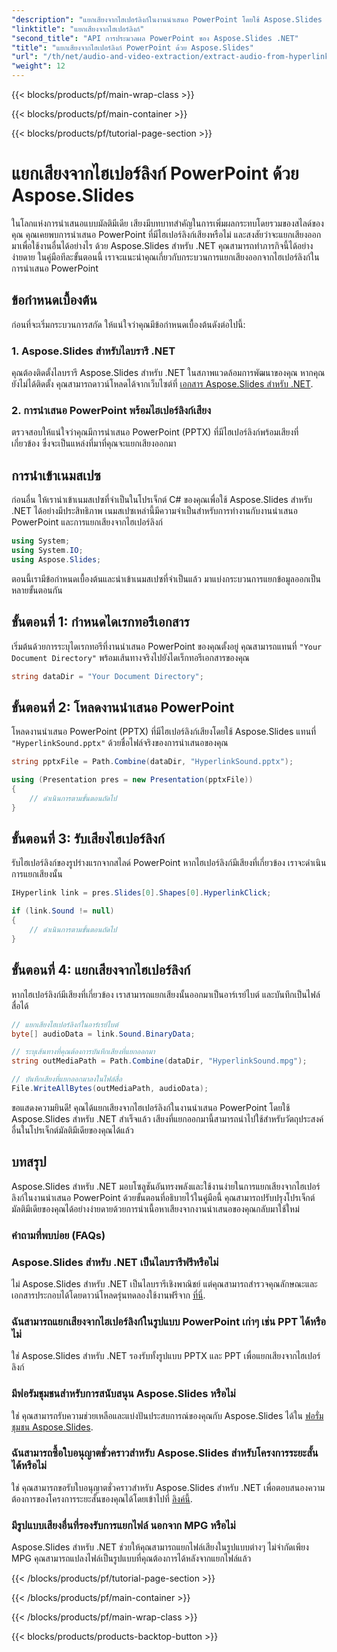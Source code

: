 ```yaml
---
"description": "แยกเสียงจากไฮเปอร์ลิงก์ในงานนำเสนอ PowerPoint โดยใช้ Aspose.Slides สำหรับ .NET ปรับปรุงโปรเจ็กต์มัลติมีเดียของคุณได้อย่างง่ายดาย"
"linktitle": "แยกเสียงจากไฮเปอร์ลิงก์"
"second_title": "API การประมวลผล PowerPoint ของ Aspose.Slides .NET"
"title": "แยกเสียงจากไฮเปอร์ลิงก์ PowerPoint ด้วย Aspose.Slides"
"url": "/th/net/audio-and-video-extraction/extract-audio-from-hyperlink/"
"weight": 12
---
```


{{< blocks/products/pf/main-wrap-class >}}

{{< blocks/products/pf/main-container >}}

{{< blocks/products/pf/tutorial-page-section >}}

# แยกเสียงจากไฮเปอร์ลิงก์ PowerPoint ด้วย Aspose.Slides


ในโลกแห่งการนำเสนอแบบมัลติมีเดีย เสียงมีบทบาทสำคัญในการเพิ่มผลกระทบโดยรวมของสไลด์ของคุณ คุณเคยพบการนำเสนอ PowerPoint ที่มีไฮเปอร์ลิงก์เสียงหรือไม่ และสงสัยว่าจะแยกเสียงออกมาเพื่อใช้งานอื่นได้อย่างไร ด้วย Aspose.Slides สำหรับ .NET คุณสามารถทำภารกิจนี้ได้อย่างง่ายดาย ในคู่มือทีละขั้นตอนนี้ เราจะแนะนำคุณเกี่ยวกับกระบวนการแยกเสียงออกจากไฮเปอร์ลิงก์ในการนำเสนอ PowerPoint

## ข้อกำหนดเบื้องต้น

ก่อนที่จะเริ่มกระบวนการสกัด ให้แน่ใจว่าคุณมีข้อกำหนดเบื้องต้นดังต่อไปนี้:

### 1. Aspose.Slides สำหรับไลบรารี .NET

คุณต้องติดตั้งไลบรารี Aspose.Slides สำหรับ .NET ในสภาพแวดล้อมการพัฒนาของคุณ หากคุณยังไม่ได้ติดตั้ง คุณสามารถดาวน์โหลดได้จากเว็บไซต์ที่ [เอกสาร Aspose.Slides สำหรับ .NET](https://reference-aspose.com/slides/net/).

### 2. การนำเสนอ PowerPoint พร้อมไฮเปอร์ลิงก์เสียง

ตรวจสอบให้แน่ใจว่าคุณมีการนำเสนอ PowerPoint (PPTX) ที่มีไฮเปอร์ลิงก์พร้อมเสียงที่เกี่ยวข้อง ซึ่งจะเป็นแหล่งที่มาที่คุณจะแยกเสียงออกมา

## การนำเข้าเนมสเปซ

ก่อนอื่น ให้เรานำเข้าเนมสเปซที่จำเป็นในโปรเจ็กต์ C# ของคุณเพื่อใช้ Aspose.Slides สำหรับ .NET ได้อย่างมีประสิทธิภาพ เนมสเปซเหล่านี้มีความจำเป็นสำหรับการทำงานกับงานนำเสนอ PowerPoint และการแยกเสียงจากไฮเปอร์ลิงก์

```csharp
using System;
using System.IO;
using Aspose.Slides;
```

ตอนนี้เรามีข้อกำหนดเบื้องต้นและนำเข้าเนมสเปซที่จำเป็นแล้ว มาแบ่งกระบวนการแยกข้อมูลออกเป็นหลายขั้นตอนกัน

## ขั้นตอนที่ 1: กำหนดไดเรกทอรีเอกสาร

เริ่มต้นด้วยการระบุไดเรกทอรีที่งานนำเสนอ PowerPoint ของคุณตั้งอยู่ คุณสามารถแทนที่ `"Your Document Directory"` พร้อมเส้นทางจริงไปยังไดเร็กทอรีเอกสารของคุณ

```csharp
string dataDir = "Your Document Directory";
```

## ขั้นตอนที่ 2: โหลดงานนำเสนอ PowerPoint

โหลดงานนำเสนอ PowerPoint (PPTX) ที่มีไฮเปอร์ลิงก์เสียงโดยใช้ Aspose.Slides แทนที่ `"HyperlinkSound.pptx"` ด้วยชื่อไฟล์จริงของการนำเสนอของคุณ

```csharp
string pptxFile = Path.Combine(dataDir, "HyperlinkSound.pptx");

using (Presentation pres = new Presentation(pptxFile))
{
    // ดำเนินการตามขั้นตอนถัดไป
}
```

## ขั้นตอนที่ 3: รับเสียงไฮเปอร์ลิงก์

รับไฮเปอร์ลิงก์ของรูปร่างแรกจากสไลด์ PowerPoint หากไฮเปอร์ลิงก์มีเสียงที่เกี่ยวข้อง เราจะดำเนินการแยกเสียงนั้น

```csharp
IHyperlink link = pres.Slides[0].Shapes[0].HyperlinkClick;

if (link.Sound != null)
{
    // ดำเนินการตามขั้นตอนถัดไป
}
```

## ขั้นตอนที่ 4: แยกเสียงจากไฮเปอร์ลิงก์

หากไฮเปอร์ลิงก์มีเสียงที่เกี่ยวข้อง เราสามารถแยกเสียงนั้นออกมาเป็นอาร์เรย์ไบต์ และบันทึกเป็นไฟล์สื่อได้

```csharp
// แยกเสียงไฮเปอร์ลิงก์ในอาร์เรย์ไบต์
byte[] audioData = link.Sound.BinaryData;

// ระบุเส้นทางที่คุณต้องการบันทึกเสียงที่แยกออกมา
string outMediaPath = Path.Combine(dataDir, "HyperlinkSound.mpg");

// บันทึกเสียงที่แยกออกมาลงในไฟล์สื่อ
File.WriteAllBytes(outMediaPath, audioData);
```

ขอแสดงความยินดี! คุณได้แยกเสียงจากไฮเปอร์ลิงก์ในงานนำเสนอ PowerPoint โดยใช้ Aspose.Slides สำหรับ .NET สำเร็จแล้ว เสียงที่แยกออกมานี้สามารถนำไปใช้สำหรับวัตถุประสงค์อื่นในโปรเจ็กต์มัลติมีเดียของคุณได้แล้ว

## บทสรุป

Aspose.Slides สำหรับ .NET มอบโซลูชันอันทรงพลังและใช้งานง่ายในการแยกเสียงจากไฮเปอร์ลิงก์ในงานนำเสนอ PowerPoint ด้วยขั้นตอนที่อธิบายไว้ในคู่มือนี้ คุณสามารถปรับปรุงโปรเจ็กต์มัลติมีเดียของคุณได้อย่างง่ายดายด้วยการนำเนื้อหาเสียงจากงานนำเสนอของคุณกลับมาใช้ใหม่

### คำถามที่พบบ่อย (FAQs)

### Aspose.Slides สำหรับ .NET เป็นไลบรารีฟรีหรือไม่
ไม่ Aspose.Slides สำหรับ .NET เป็นไลบรารีเชิงพาณิชย์ แต่คุณสามารถสำรวจคุณลักษณะและเอกสารประกอบได้โดยดาวน์โหลดรุ่นทดลองใช้งานฟรีจาก [ที่นี่](https://releases-aspose.com/).

### ฉันสามารถแยกเสียงจากไฮเปอร์ลิงก์ในรูปแบบ PowerPoint เก่าๆ เช่น PPT ได้หรือไม่
ใช่ Aspose.Slides สำหรับ .NET รองรับทั้งรูปแบบ PPTX และ PPT เพื่อแยกเสียงจากไฮเปอร์ลิงก์

### มีฟอรัมชุมชนสำหรับการสนับสนุน Aspose.Slides หรือไม่
ใช่ คุณสามารถรับความช่วยเหลือและแบ่งปันประสบการณ์ของคุณกับ Aspose.Slides ได้ใน [ฟอรั่มชุมชน Aspose.Slides](https://forum-aspose.com/).

### ฉันสามารถซื้อใบอนุญาตชั่วคราวสำหรับ Aspose.Slides สำหรับโครงการระยะสั้นได้หรือไม่
ใช่ คุณสามารถขอรับใบอนุญาตชั่วคราวสำหรับ Aspose.Slides สำหรับ .NET เพื่อตอบสนองความต้องการของโครงการระยะสั้นของคุณได้โดยเข้าไปที่ [ลิงค์นี้](https://purchase-aspose.com/temporary-license/).

### มีรูปแบบเสียงอื่นที่รองรับการแยกไฟล์ นอกจาก MPG หรือไม่
Aspose.Slides สำหรับ .NET ช่วยให้คุณสามารถแยกไฟล์เสียงในรูปแบบต่างๆ ไม่จำกัดเพียง MPG คุณสามารถแปลงไฟล์เป็นรูปแบบที่คุณต้องการได้หลังจากแยกไฟล์แล้ว


{{< /blocks/products/pf/tutorial-page-section >}}

{{< /blocks/products/pf/main-container >}}

{{< /blocks/products/pf/main-wrap-class >}}

{{< blocks/products/products-backtop-button >}}